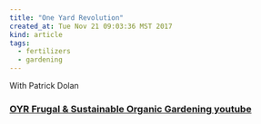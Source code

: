 ```yaml
---
title: "One Yard Revolution"
created_at: Tue Nov 21 09:03:36 MST 2017
kind: article
tags:
  - fertilizers
  - gardening
---
```


With Patrick Dolan

<h3>
  <a href="https://www.youtube.com/channel/UCv9ITE5nuShQ37Xd-NVkdcg" target="_blank">OYR Frugal & Sustainable Organic Gardening youtube</a>
</h3>


<!--
html boilerplate
<a href="" target="_blank"></a>
<a name=""></a>
<img src="" width="400px">
<ul>
  <li></li>
</ul>
<pre>
</pre>
<p style="margin-bottom: 2em;"></p>
<hr style="border: 0; height: 3px; background: #333; background-image: linear-gradient(to right, #ccc, #333, #ccc);">
<pre><code>
</code></pre>
<math xmlns='http://www.w3.org/1998/Math/MathML' display='block'>
</math>
-->
